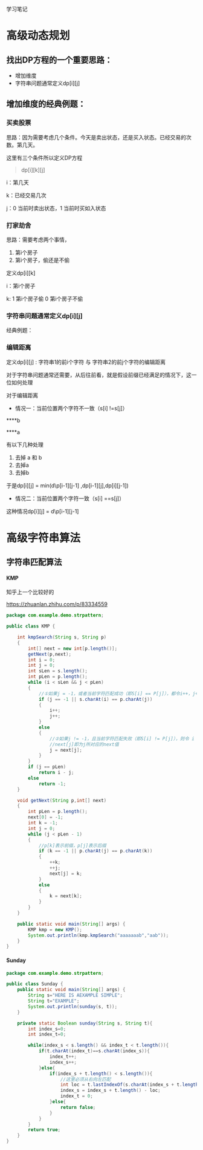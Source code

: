 学习笔记

# 高级动态规划

## 找出DP方程的一个重要思路：

- 增加维度
- 字符串问题通常定义dp\[i\]\[j\]

## 增加维度的经典例题：

### 买卖股票

思路：因为需要考虑几个条件。今天是卖出状态，还是买入状态。已经交易的次数。第几天。

这里有三个条件所以定义DP方程

> dp\[i\]\[k\]\[j\]

i：第几天

k：已经交易几次

j：0 当前时卖出状态，1 当前时买如入状态

### 打家劫舍

思路：需要考虑两个事情，

1. 第i个房子
2. 第i个房子，偷还是不偷

定义dp\[i\]\[k\]

i：第i个房子

k: 1 第i个房子偷 0 第i个房子不偷



### 字符串问题通常定义dp\[i\]\[j\]

经典例题：

### 编辑距离

定义dp\[i\]\[j\] : 字符串1的前i个字符 与 字符串2的前j个字符的编辑距离

对于字符串问题通常还需要，从后往前看，就是假设前缀已经满足的情况下，这一位如何处理

对于编辑距离

- 情况一：当前位置两个字符不一致（s[i] !=s[j]）

\*\*\*\*b

\*\*\*\*a

有以下几种处理

1. 去掉 a 和 b
2. 去掉a
3. 去掉b

于是dp\[i\]\[j\] = min(d\p[i-1\]\[j-1\] ,dp\[i-1\]\[j\],dp\[i\]\[j-1\])

- 情况二：当前位置两个字符一致（s[i] ==s[j]）

这种情况dp\[i\]\[j\] = d\p[i-1\]\[j-1\]

# 高级字符串算法

## 字符串匹配算法

#### KMP

知乎上一个比较好的

https://zhuanlan.zhihu.com/p/83334559

```java
package com.example.demo.strpattern;

public class KMP {

    int kmpSearch(String s, String p)
    {
        int[] next = new int[p.length()];
        getNext(p,next);
        int i = 0;
        int j = 0;
        int sLen = s.length();
        int pLen = p.length();
        while (i < sLen && j < pLen)
        {
            //①如果j = -1，或者当前字符匹配成功（即S[i] == P[j]），都令i++，j++
            if (j == -1 || s.charAt(i) == p.charAt(j))
            {
                i++;
                j++;
            }
            else
            {
                //②如果j != -1，且当前字符匹配失败（即S[i] != P[j]），则令 i 不变，j = next[j]
                //next[j]即为j所对应的next值
                j = next[j];
            }
        }
        if (j == pLen)
            return i - j;
        else
            return -1;
    }

    void getNext(String p,int[] next)
    {
        int pLen = p.length();
        next[0] = -1;
        int k = -1;
        int j = 0;
        while (j < pLen - 1)
        {
            //p[k]表示前缀，p[j]表示后缀
            if (k == -1 || p.charAt(j) == p.charAt(k))
            {
                ++k;
                ++j;
                next[j] = k;
            }
            else
            {
                k = next[k];
            }
        }
    }

    public static void main(String[] args) {
        KMP kmp = new KMP();
        System.out.println(kmp.kmpSearch("aaaaaaab","aab"));
    }
}
```

#### Sunday

```java
package com.example.demo.strpattern;

public class Sunday {
    public static void main(String[] args) {
        String s="HERE IS AEXAMPLE SIMPLE";
        String t="EXAMPLE";
        System.out.println(sunday(s, t));
    }

    private static Boolean sunday(String s, String t){
        int index_s=0;
        int index_t=0;

        while(index_s < s.length() && index_t < t.length()){
            if(t.charAt(index_t)==s.charAt(index_s)){
                index_t++;
                index_s++;
            }else{
                if(index_s + t.length() < s.length()){
                    //这里必须从右向左匹配
                    int loc = t.lastIndexOf(s.charAt(index_s + t.length()));
                    index_s = index_s + t.length() - loc;
                    index_t = 0;
                }else{
                    return false;
                }
            }
        }
        return true;
    }
}
```
